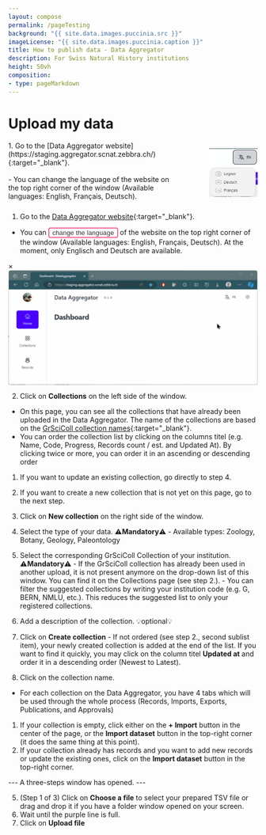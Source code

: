 ```yaml
---
layout: compose
permalink: /pageTesting
background: "{{ site.data.images.puccinia‎.src }}"
imageLicense: "{{ site.data.images.puccinia‎.caption }}"
title: How to publish data - Data Aggregator
description: For Swiss Natural History institutions
height: 50vh
composition:
- type: pageMarkdown
---
```


<head>
    <meta charset="UTF-8">
    <meta name="viewport" content="width=device-width, initial-scale=1.0">
    <link rel="stylesheet" href="styles.css">
    <title>Popup Example</title>
</head>

# Upload my data

<div style="display: flex; justify-content: space-between; align-items: flex-start;">
  <div style="flex: 3; padding-right: 70px;">1. Go to the [Data Aggregator website](https://staging.aggregator.scnat.zebbra.ch/){:target="_blank"}. <br><br>- You can change the language of the website on the top right corner of the window (Available languages: English, Français, Deutsch).
  </div>
  <div style="flex: 1;">
    <p style="float: right; margin-left: 10px;">
      <img src="https://raw.githubusercontent.com/gbif/hp-svnhc/master/assets/images/inline_Illustrations/DataAggr-languages.png" alt="DA-languages" width="100">
    </p>
  </div>
</div>

  
1. Go to the [Data Aggregator website](https://staging.aggregator.scnat.zebbra.ch/){:target="_blank"}.
  - You can <button id="openPopup" style="border: 2px solid #FA5E97; border-radius: 4px; background-color: transparent; color: #333; cursor: pointer;"
            onmouseover="this.style.color='#FA5E97';"
            onmouseout="this.style.color='#333';"> change the language</button> of the website on the top right corner of the window (Available languages: English, Français, Deutsch). At the moment, only Englisch and Deutsch are available.

<div id="popup" class="popup">
    <span id="closePopup" class="close">&times;</span>
    <div class="content">
        <!-- Replace the source with your GIF or video URL -->
        <img src="https://github.com/gbif/hp-svnhc/blob/master/assets/gif/20240807_LanguagesChange.gif" alt="GIF" id="gif" style="display: block;">
        <video id="video" style="display: none;" width="320" height="240" controls>
            <source src="https://www.w3schools.com/html/mov_bbb.mp4" type="video/mp4">
                Your browser does not support the video tag.
        </video>
    </div>
</div>
<script src="script.js"></script>

2. Click on **Collections** on the left side of the window.
  - On this page, you can see all the collections that have already been uploaded in the Data Aggregator. The name of the collections are based on the [GrSciColl collection names](https://scientific-collections.gbif.org/collection/search){:target="_blank"}.
  - You can order the collection list by clicking on the columns titel (e.g. Name, Code, Progress, Records count / est. and Updated At). By clicking twice or more, you can order it in an ascending or descending order
  1. If you want to update an existing collection, go directly to step 4.
  2. If you want to create a new collection that is not yet on this page, go to the next step.

3. Click on **New collection** on the right side of the window.
  1. Select the type of your data. ⚠️**Mandatory**⚠️
    - Available types: Zoology, Botany, Geology, Paleontology
  2. Select the corresponding GrSciColl Collection of your institution. ⚠️**Mandatory**⚠️
    - If the GrSciColl collection has already been used in another upload, it is not present anymore on the drop-down list of this window. You can find it on the Collections page (see step 2.).
    - You can filter the suggested collections by writing your institution code (e.g. G, BERN, NMLU, etc.). This reduces the suggested list to only your registered collections.
  3. Add a description of the collection. 💡optional💡
  4. Click on **Create collection**
    - If not ordered (see step 2., second sublist item), your newly created collection is added at the end of the list. If you want to find it quickly, you may click on the column titel **Updated at** and order it in a descending order (Newest to Latest).

4. Click on the collection name.
  - For each collection on the Data Aggregator, you have 4 tabs which will be used through the whole process (Records, Imports, Exports, Publications, and Approvals)
  1. If your collection is empty, click either on the **+ Import** button in the center of the page, or the **Import dataset** button in the top-right corner (it does the same thing at this point).
  2. If your collection already has records and you want to add new records or update the existing ones, click on the **Import dataset** button in the top-right corner.

--- A three-steps window has opened. ---

5. (Step 1 of 3) Click on **Choose a file** to select your prepared TSV file or drag and drop it if you have a folder window opened on your screen.
  1. Wait until the purple line is full.
  2. Click on **Upload file**
